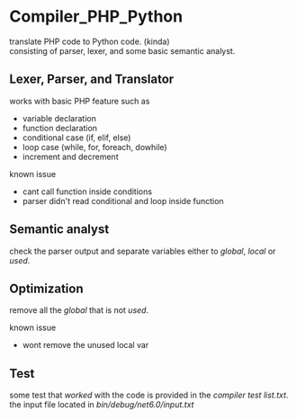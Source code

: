 # Compiler_PHP_Python
translate PHP code to Python code. (kinda)  
consisting of parser, lexer, and some basic semantic analyst.

## Lexer, Parser, and Translator
works with basic PHP feature such as  

+ variable declaration
+ function declaration
+ conditional case (if, elif, else)
+ loop case (while, for, foreach, dowhile)
+ increment and decrement

known issue

+ cant call function inside conditions
+ parser didn't read conditional and loop inside function

## Semantic analyst
check the parser output and separate variables either to *global*, *local* or *used*.

## Optimization
remove all the *global* that is not *used*.

known issue

+ wont remove the unused local var


## Test
some test that *worked* with the code is provided in the *compiler test list.txt*.  
the input file located in *bin/debug/net6.0/input.txt*
